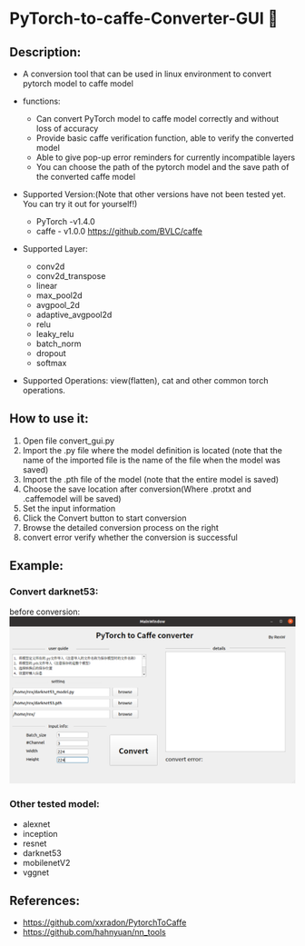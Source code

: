 # PyTorch-to-caffe-Converter-GUI :arrows_counterclockwise:


## Description:
- A conversion tool that can be used in linux environment to convert pytorch model to caffe model
- functions:
    - Can convert PyTorch model to caffe model correctly and without loss of accuracy
    - Provide basic caffe verification function, able to verify the converted model
    - Able to give pop-up error reminders for currently incompatible layers
    - You can choose the path of the pytorch model and the save path of the converted caffe model
    
- Supported Version:(Note that other versions have not been tested yet. You can try it out for yourself!)
    - PyTorch -v1.4.0
    - caffe - v1.0.0  https://github.com/BVLC/caffe
- Supported Layer:
    - conv2d
    - conv2d_transpose
    - linear
    - max_pool2d
    - avgpool_2d
    - adaptive_avgpool2d
    - relu
    - leaky_relu
    - batch_norm
    - dropout
    - softmax
    
- Supported Operations: view(flatten), cat and other common torch operations.
 

## How to use it:
1. Open file convert_gui.py
2. Import the .py file where the model definition is located (note that the name of the imported file is the name of the file when the model was saved)
3. Import the .pth file of the model (note that the entire model is saved)
4. Choose the save location after conversion(Where .protxt and .caffemodel will be saved)
5. Set the input information
6. Click the Convert button to start conversion
7. Browse the detailed conversion process on the right
8. convert error verify whether the conversion is successful

## Example:
### Convert darknet53:
before conversion:
![](imgs/before.png)

### Other tested model: 
- alexnet
- inception
- resnet
- darknet53
- mobilenetV2
- vggnet

## References:
- https://github.com/xxradon/PytorchToCaffe
- https://github.com/hahnyuan/nn_tools
